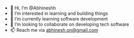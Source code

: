 - 👋 Hi, I’m @Abhineshh
- 👀 I’m interested in learning and building things
- 🌱 I’m currently learning software development
- 💞️ I’m looking to collaborate on developing tech software
- 📫 Reach me via abhinesh.on@gmail.com

<!---
Abhineshh/Abhineshh is a ✨ special ✨ repository because its `README.md` (this file) appears on your GitHub profile.
You can click the Preview link to take a look at your changes.
--->
